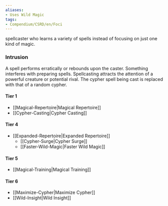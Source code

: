 ```yaml
---  
aliases:  
- Uses Wild Magic  
tags:  
- Compendium/CSRD/en/Foci  
---
```

  
spellcaster who learns a variety of spells instead of focusing on just one kind of magic.  
 ### Intrusion  
A spell performs erratically or rebounds upon the caster. Something interferes with preparing spells. Spellcasting attracts the attention of a powerful creature or potential rival. The cypher spell being cast is replaced with that of a random cypher.
  
#### Tier 1  
* [[Magical-Repertoire|Magical Repertoire]]  
* [[Cypher-Casting|Cypher Casting]]  
#### Tier 4  
  
* [[Expanded-Repertoire|Expanded Repertoire]]  
  - [[Cypher-Surge|Cypher Surge]]  
  - [[Faster-Wild-Magic|Faster Wild Magic]]  
#### Tier 5  
  
* [[Magical-Training|Magical Training]]  
#### Tier 6  
  
  - [[Maximize-Cypher|Maximize Cypher]]  
  - [[Wild-Insight|Wild Insight]]  
